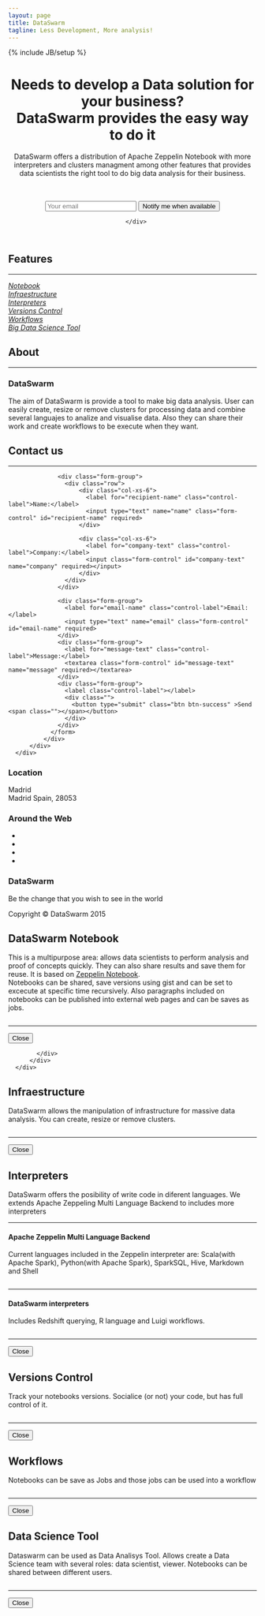 ```yaml
---
layout: page
title: DataSwarm
tagline: Less Development, More analysis!
---
```

{% include JB/setup %}

<div>

  <!-- Header -->
  <header>
      <div class="container intro">
        <h1>Needs to develop a Data solution for your business? <br> DataSwarm provides the easy way to do it</h1>
        <p>DataSwarm offers a distribution of Apache Zeppelin Notebook with more interpreters and clusters managment among other features that provides data scientists the right tool to do big data analysis for their business</b>.</p>
        <br><br>
        <div class="subscribe">
          <div class="form-group form-inline">
            <form method="post" action="https://getsimpleform.com/messages?form_api_token=f7add224f1eb8394aacc5397b46de1c7">
              <input type="text" class="form-control" name="email" placeholder="Your email" required>
              <button class="btn btn-success" type="submit">Notify me when available</button>
            </form>
          </div>
        </div>
        
      </div>
  </header>
<!-- Portfolio Grid Section -->
  <section id="portfolio">
      <div class="container">
          <div class="row">
              <div class="col-lg-12 text-center">
                  <h2>Features</h2>
                  <hr class="star-primary">
              </div>
          </div>
          <div class="row">
              <div class="col-sm-4 portfolio-item">
                  <a href="#feature1" class="portfolio-link" data-toggle="modal">
                      <div class="caption">
                          <div class="caption-content">
                              <i>Notebook</i>
                          </div>
                      </div>
                      <img src="assets/themes/dataswarm/img/features/zeppelin.png" class="img-responsive" alt="">
                  </a>
              </div>
              <div class="col-sm-4 portfolio-item">
                  <a href="#feature2" class="portfolio-link" data-toggle="modal">
                      <div class="caption">
                          <div class="caption-content">
                              <i>Infraestructure</i>
                          </div>
                      </div>
                      <img src="/assets/themes/dataswarm/img/features/cluster.png" class="img-responsive" alt="">
                  </a>
              </div>
              <div class="col-sm-4 portfolio-item">
                  <a href="#feature3" class="portfolio-link" data-toggle="modal">
                      <div class="caption">
                          <div class="caption-content">
                              <i>Interpreters</i>
                          </div>
                      </div>
                      <img src="/assets/themes/dataswarm/img/features/interpreters.png" class="img-responsive" alt="">
                  </a>
              </div>
              <div class="col-sm-4 portfolio-item">
                  <a href="#feature4" class="portfolio-link" data-toggle="modal">
                      <div class="caption">
                          <div class="caption-content">
                              <i>Versions Control</i>
                          </div>
                      </div>
                      <img src="/assets/themes/dataswarm/img/features/github1.png" class="img-responsive" alt="">
                  </a>
              </div>
              <div class="col-sm-4 portfolio-item">
                  <a href="#feature5" class="portfolio-link" data-toggle="modal">
                      <div class="caption">
                          <div class="caption-content">
                              <i>Workflows</i>
                          </div>
                      </div>
                      <img src="/assets/themes/dataswarm/img/features/luigi.png" class="img-responsive" alt="">
                  </a>
              </div>
              <div class="col-sm-4 portfolio-item">
                  <a href="#feature6" class="portfolio-link" data-toggle="modal">
                      <div class="caption">
                          <div class="caption-content">
                              <i>Big Data Science Tool</i>
                          </div>
                      </div>
                      <img src="/assets/themes/dataswarm/img/features/share.png" class="img-responsive" alt="">
                  </a>
              </div>
          </div>
      </div>
  </section>

  <!-- About Section -->
  <section class="success" id="about">
      <div class="container">
          <div class="row">
              <div class="col-lg-12 text-center">
                  <h2>About</h2>
                  <hr class="star-light">
              </div>
          </div>
          <div class="row">
              <div class="col-lg-8 col-lg-offset-2">
                  <h3>DataSwarm</h3>
                  <p>The aim of DataSwarm is provide a tool to make big data analysis. User can easily create, resize or remove clusters for processing data and combine several languajes to analize and visualise data. Also they can share their work and create  workflows to be execute when they want.</p>
              </div>
          </div>
      </div>
  </section>

  <!-- Contact Section -->
  <section id="contact">
      <div class="container">
          <div class="row">
              <div class="col-lg-12 text-center">
                  <h2>Contact us</h2>
                  <hr class="star-primary">
              </div>
          </div>
          <div class="row">
              <div class="col-lg-8 col-lg-offset-2">
                <form action="https://getsimpleform.com/messages?form_api_token=f7add224f1eb8394aacc5397b46de1c7" method="post">

                  <div class="form-group">
                    <div class="row">
                        <div class="col-xs-6">
                          <label for="recipient-name" class="control-label">Name:</label>
                          <input type="text" name="name" class="form-control" id="recipient-name" required>
                        </div>

                        <div class="col-xs-6">
                          <label for="company-text" class="control-label">Company:</label>
                          <input class="form-control" id="company-text" name="company" required></input>
                        </div>
                    </div>
                  </div>

                  <div class="form-group">
                    <label for="email-name" class="control-label">Email:</label>
                    <input type="text" name="email" class="form-control" id="email-name" required>
                  </div>
                  <div class="form-group">
                    <label for="message-text" class="control-label">Message:</label>
                    <textarea class="form-control" id="message-text" name="message" required></textarea>
                  </div>
                  <div class="form-group">
                    <label class="control-label"></label>
                    <div class="">
                      <button type="submit" class="btn btn-success" >Send <span class=""></span></button>
                    </div>
                  </div>          
                </form>
              </div>
          </div>
      </div>
  </section>

  <!-- Footer -->
  <footer class="text-center">
      <div class="footer-above">
          <div class="container">
              <div class="row">
                  <div class="footer-col col-md-4">
                      <h3>Location</h3>
                      <p>Madrid<br>Madrid Spain, 28053</p>
                  </div>
                  <div class="footer-col col-md-4">
                      <h3>Around the Web</h3>
                      <ul class="list-inline">
                          <li>
                              <a href="#" class="btn-social btn-outline"><i class="fa fa-fw fa-facebook"></i></a>
                          </li>
                          <li>
                              <a href="#" class="btn-social btn-outline"><i class="fa fa-fw fa-google-plus"></i></a>
                          </li>
                          <li>
                              <a href="#" class="btn-social btn-outline"><i class="fa fa-fw fa-twitter"></i></a>
                          </li>
                          <li>
                              <a href="#" class="btn-social btn-outline"><i class="fa fa-fw fa-linkedin"></i></a>
                          </li>
                          <!-- <li>
                              <a href="#" class="btn-social btn-outline"><i class="fa fa-fw fa-dribbble"></i></a>
                          </li> -->
                      </ul>
                  </div>
                  <div class="footer-col col-md-4">
                      <h3>DataSwarm</h3>
                      <p>Be the change that you wish to see in the world</p>
                  </div>
              </div>
          </div>
      </div>
      <div class="footer-below">
          <div class="container">
              <div class="row">
                  <div class="col-lg-12">
                      Copyright &copy; DataSwarm 2015
                  </div>
              </div>
          </div>
      </div>
  </footer>

  <!-- Scroll to Top Button (Only visible on small and extra-small screen sizes) -->
  <div class="scroll-top page-scroll visible-xs visible-sm">
      <a class="btn btn-primary" href="#page-top">
          <i class="fa fa-chevron-up"></i>
      </a>
  </div>

  <!-- Portfolio Modals -->
  <div class="modal fade" id="feature1" role="dialog">
      <div class="modal-dialog modal-lg">
        <div class="modal-content">
            <div class="modal-header" >
              <h2>DataSwarm Notebook</h2>
            </div>
            <div class="modal-body">
                  <p>
                  This is a multipurpose area: allows data scientists to perform analysis and proof of concepts quickly. They can also share results and save them for reuse. It is based on <a target="_black" href="https://zeppelin.incubator.apache.org/">Zeppelin Notebook</a>.
                  <br>
                  Notebooks can be shared, save versions using gist and can be set to excecute at specific time recursively. Also paragraphs included on notebooks can be published into external web pages and can be saves as jobs.
                  </p>
                  <img src="assets/themes/dataswarm/img/screenshots/notebook.png" class="img-responsive img-centered" alt="">
                  <hr>
                  <button type="button" class="btn btn-success" data-dismiss="modal"><i class="fa fa-times"></i> Close</button>
                
            </div>
          </div>
      </div>
  </div>
  <div class="modal fade" id="feature2" role="dialog">
    <div class="modal-dialog modal-lg">
      <div class="modal-content">
        <div class="modal-header" >
          <h2>Infraestructure</h2>
        </div>
        <div class="modal-body">
          <p>DataSwarm allows the manipulation of infrastructure for massive data analysis. You can create, resize or remove clusters.</p>
          <img src="/assets/themes/dataswarm/img/screenshots/cluster.png" class="img-responsive img-centered" alt="">
          <hr>
          <button type="button" class="btn btn-success" data-dismiss="modal"><i class="fa fa-times"></i> Close</button>
        </div>
      </div>
    </div>
  </div>
  </div>
  <div class="modal fade" id="feature3" role="dialog">
    <div class="modal-dialog modal-lg">
      <div class="modal-content">
        <div class="modal-header" >
          <h2>Interpreters</h2>
        </div>
          <div class="modal-body">
            <p>DataSwarm offers the posibility of write code in diferent languages. We extends Apache Zeppeling Multi Language Backend to includes more interpreters</p>
            <hr>
            <div class="row">
              <div class="col-lg-6 ">
                <h4> Apache Zeppelin Multi Language Backend</h4>
                <p>
                 Current languages included in the Zeppelin interpreter are: Scala(with Apache Spark), Python(with Apache Spark), SparkSQL, Hive, Markdown and Shell
                </p>  
              </div>
              <div class="col-lg-6 ">
                <img src="/assets/themes/dataswarm/img/screenshots/multiple_language_backend.png" class="img-responsive img-centered" alt="">
              </div>
            </div>
          <div class="row">
          <hr>
          </div>
          <div class="row">
            <div class="col-lg-6 ">
              <h4> DataSwarm interpreters</h4>
              <p>
                Includes Redshift querying, R language and Luigi workflows.  
              </p>
            </div>
            <div class="col-lg-6">
                <img src="/assets/themes/dataswarm/img/screenshots/chart.png" class="img-responsive img-centered" alt="">
            </div>
          </div>
          <div class="row">
            <hr>
          </div>
          <button type="button" class="btn btn-success" data-dismiss="modal"><i class="fa fa-times"></i> Close</button>
        </div>
      </div>
  </div>
  </div>

  <div class="modal fade" id="feature4" role="dialog">
    <div class="modal-dialog modal-lg">
      <div class="modal-content">
        <div class="modal-header" >
          <h2>Versions Control</h2>
        </div>
        <div class="modal-body">
          <p>Track your notebooks versions. Socialice (or not) your code, but has full control of it.</p>
          <img src="/assets/themes/dataswarm/img/screenshots/gist.png" class="img-responsive img-centered" alt="">
          <hr>
          <button type="button" class="btn btn-success" data-dismiss="modal"><i class="fa fa-times"></i> Close</button>
        </div>
      </div>
    </div>
  </div>
  
  <div class="modal fade" id="feature5" role="dialog">
    <div class="modal-dialog modal-lg">
      <div class="modal-content">
        <div class="modal-header" >
          <h2>Workflows</h2>
        </div>
        <div class="modal-body">
          <p>Notebooks can be save as Jobs and those jobs can be used into a workflow</p>
          <img src="/assets/themes/dataswarm/img/screenshots/luigi-workflow.png" class="img-responsive img-centered" alt="">
          <hr>
          <button type="button" class="btn btn-success" data-dismiss="modal"><i class="fa fa-times"></i> Close</button>
        </div>
      </div>
    </div>
  </div>
  
  <div class="modal fade" id="feature6" role="dialog">
    <div class="modal-dialog modal-lg">
      <div class="modal-content">
        <div class="modal-header" >
          <h2>Data Science Tool</h2>
        </div>
        <div class="modal-body">
          <p>Dataswarm can be used as Data Analisys Tool. Allows create a Data Science team with several roles: data scientist, viewer. Notebooks can be shared between different users. </p>
          <img src="/assets/themes/dataswarm/img/screenshots/shared.png" class="img-responsive img-centered" alt="">
          <hr>
          <button type="button" class="btn btn-success" data-dismiss="modal"><i class="fa fa-times"></i> Close</button>
        </div>
      </div>
    </div>
  </div>
</div>

